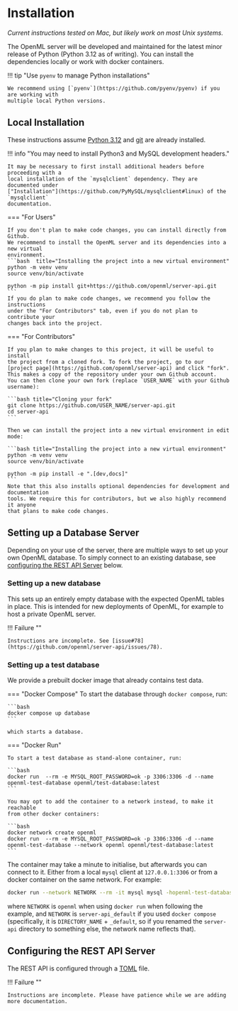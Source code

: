 # Installation

*Current instructions tested on Mac, but likely work on most Unix systems.*

The OpenML server will be developed and maintained for the latest minor release of
Python (Python 3.12 as of writing).
You can install the dependencies locally or work with docker containers.

!!! tip "Use `pyenv` to manage Python installations"

    We recommend using [`pyenv`](https://github.com/pyenv/pyenv) if you are working with
    multiple local Python versions.

## Local Installation

These instructions assume [Python 3.12](https://www.python.org/downloads/)
and [git](https://git-scm.com/book/en/v2/Getting-Started-Installing-Git) are already installed.

!!! info "You may need to install Python3 and MySQL development headers."

    It may be necessary to first install additional headers before proceeding with a
    local installation of the `mysqlclient` dependency. They are documented under
    ["Installation"](https://github.com/PyMySQL/mysqlclient#linux) of the `mysqlclient`
    documentation.

=== "For Users"

    If you don't plan to make code changes, you can install directly from Github.
    We recommend to install the OpenML server and its dependencies into a new virtual
    environment.
    ```bash  title="Installing the project into a new virtual environment"
    python -m venv venv
    source venv/bin/activate

    python -m pip install git+https://github.com/openml/server-api.git
    ```
    If you do plan to make code changes, we recommend you follow the instructions
    under the "For Contributors" tab, even if you do not plan to contribute your
    changes back into the project.


=== "For Contributors"

    If you plan to make changes to this project, it will be useful to install
    the project from a cloned fork. To fork the project, go to our
    [project page](https://github.com/openml/server-api) and click "fork".
    This makes a copy of the repository under your own Github account.
    You can then clone your own fork (replace `USER_NAME` with your Github username):

    ```bash title="Cloning your fork"
    git clone https://github.com/USER_NAME/server-api.git
    cd server-api
    ```

    Then we can install the project into a new virtual environment in edit mode:

    ```bash title="Installing the project into a new virtual environment"
    python -m venv venv
    source venv/bin/activate

    python -m pip install -e ".[dev,docs]"
    ```
    Note that this also installs optional dependencies for development and documentation
    tools. We require this for contributors, but we also highly recommend it anyone
    that plans to make code changes.

## Setting up a Database Server
Depending on your use of the server, there are multiple ways to set up your own
OpenML database. To simply connect to an existing database, see
[configuring the REST API Server](#configuring-the-rest-api-server) below.


### Setting up a new database
This sets up an entirely empty database with the expected OpenML tables in place.
This is intended for new deployments of OpenML, for example to host a private OpenML
server.

!!! Failure ""

    Instructions are incomplete. See [issue#78](https://github.com/openml/server-api/issues/78).

### Setting up a test database

We provide a prebuilt docker image that already contains test data.

=== "Docker Compose"
    To start the database through `docker compose`, run:

    ```bash
    docker compose up database
    ```

    which starts a database.

=== "Docker Run"

    To start a test database as stand-alone container, run:

    ```bash
    docker run  --rm -e MYSQL_ROOT_PASSWORD=ok -p 3306:3306 -d --name openml-test-database openml/test-database:latest
    ```

    You may opt to add the container to a network instead, to make it reachable
    from other docker containers:

    ```bash
    docker network create openml
    docker run  --rm -e MYSQL_ROOT_PASSWORD=ok -p 3306:3306 -d --name openml-test-database --network openml openml/test-database:latest
    ```

The container may take a minute to initialise, but afterwards you can connect to it.
Either from a local `mysql` client at `127.0.0.1:3306` or from a docker container
on the same network. For example:

```bash
docker run --network NETWORK --rm -it mysql mysql -hopenml-test-database -uroot -pok
```
where `NETWORK` is `openml` when using `docker run` when following the example,
and `NETWORK` is `server-api_default` if you used `docker compose` (specifically,
it is `DIRECTORY_NAME` + `_default`, so if you renamed the `server-api` directory to
something else, the network name reflects that).

## Configuring the REST API Server

The REST API is configured through a [TOML](https://toml.io) file.

!!! Failure ""

    Instructions are incomplete. Please have patience while we are adding more documentation.
